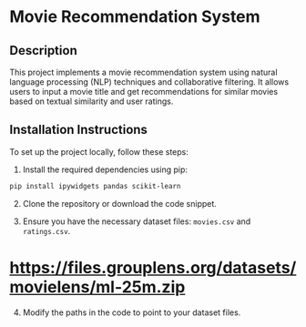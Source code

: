 # Movie Recommendation System

## Description

This project implements a movie recommendation system using natural language processing (NLP) techniques and collaborative filtering. It allows users to input a movie title and get recommendations for similar movies based on textual similarity and user ratings.

## Installation Instructions

To set up the project locally, follow these steps:

1. Install the required dependencies using pip:

```bash
pip install ipywidgets pandas scikit-learn
```

2. Clone the repository or download the code snippet.

3. Ensure you have the necessary dataset files: `movies.csv` and `ratings.csv`.

# https://files.grouplens.org/datasets/movielens/ml-25m.zip

4. Modify the paths in the code to point to your dataset files.
